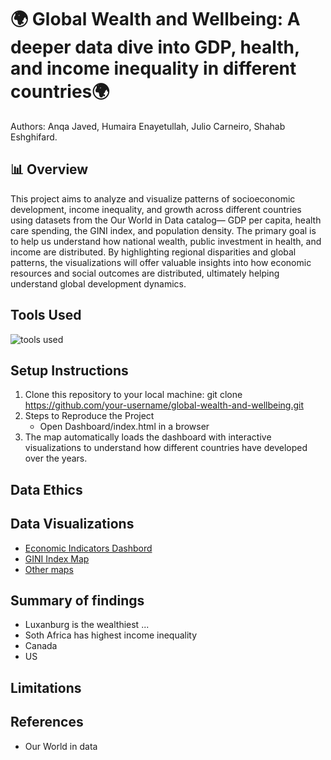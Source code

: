 
# 🌍 Global Wealth and Wellbeing: A deeper data dive into GDP, health, and income inequality in different countries🌍
Authors: Anqa Javed, Humaira Enayetullah, Julio Carneiro, Shahab Eshghifard. 

##  📊 Overview
This project aims to analyze and visualize patterns of socioeconomic development, income inequality, and growth across different countries using datasets from the Our World in Data catalog— GDP per capita, health care spending, the GINI index, and population density. The primary goal is to help us understand how national wealth, public investment in health, and income are distributed. By highlighting regional disparities and global patterns, the visualizations will offer valuable insights into how economic resources and social outcomes are distributed, ultimately  helping understand global development dynamics.

## Tools Used
![tools used](https://github.com/user-attachments/assets/6786f8e2-7ae4-47c0-a1f8-5e1b4e27807e)

## Setup Instructions
1. Clone this repository to your local machine: git clone https://github.com/your-username/global-wealth-and-wellbeing.git
2. Steps to Reproduce the Project
    * Open Dashboard/index.html in a browser
3. The map automatically loads the dashboard with interactive visualizations to understand how different countries have developed over the years.

## Data Ethics



## Data Visualizations
* [Economic Indicators Dashbord](https://juliocezarcarneiro.github.io/global-wealth-and-wellbeing/Dashboard/index.html)
* [GINI Index Map](https://juliocezarcarneiro.github.io/global-wealth-and-wellbeing/choropleth_map/index.html)
* [Other maps ](https://juliocezarcarneiro.github.io/global-wealth-and-wellbeing/MAPS/Plotly/plotly_choropleth_gdp_gini.html)


## Summary of findings
* Luxanburg is the wealthiest ...
* Soth Africa has highest income inequality
* Canada
* US

## Limitations


## References 
* Our World in data 
